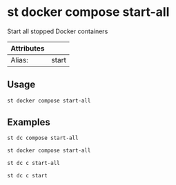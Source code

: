 # st docker compose start-all

Start all stopped Docker containers

| Attributes       | &nbsp;
|------------------|-------------
| Alias:           | start

## Usage

```bash
st docker compose start-all
```

## Examples

```bash
st dc compose start-all
```

```bash
st docker compose start-all
```

```bash
st dc c start-all
```

```bash
st dc c start
```



